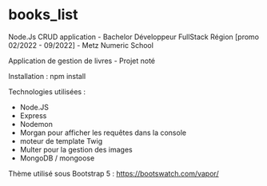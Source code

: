 # books_list
Node.Js CRUD application - Bachelor Développeur FullStack Région [promo 02/2022 - 09/2022] - Metz Numeric School

Application de gestion de livres - Projet noté

Installation : npm install

Technologies utilisées : 

* Node.JS
* Express
* Nodemon
* Morgan pour afficher les requêtes dans la console
* moteur de template Twig
* Multer pour la gestion des images
* MongoDB / mongoose

Thème utilisé sous Bootstrap 5 : https://bootswatch.com/vapor/


